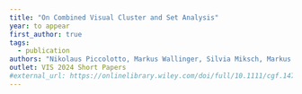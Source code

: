 ```yaml
---
title: "On Combined Visual Cluster and Set Analysis"
year: to appear
first_author: true
tags:
  - publication
authors: "Nikolaus Piccolotto, Markus Wallinger, Silvia Miksch, Markus Bögl"
outlet: VIS 2024 Short Papers
#external_url: https://onlinelibrary.wiley.com/doi/full/10.1111/cgf.14785
---
```

